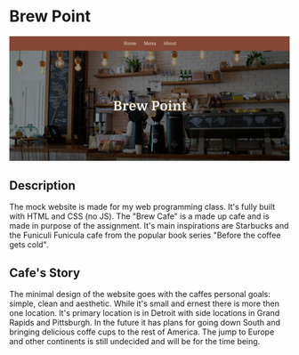 # Brew  Point

![Home page snapshot](./github-snapshot.png)

## Description
The mock website is made for my web programming class. It's fully built with HTML and CSS (no JS). The "Brew Cafe" is a made up cafe and is made in purpose of the assignment. It's main inspirations are Starbucks and the Funiculi Funicula cafe from the popular book series "Before the coffee gets cold".

## Cafe's Story
The minimal design of the website goes with the caffes personal goals: simple, clean and aesthetic. While it's small and ernest there is more then one location. It's primary location is in Detroit with side locations in Grand Rapids and Pittsburgh. In the future it has plans for going down South and bringing delicious coffe cups to the rest of America. The jump to Europe and other continents is still undecided and will be for the time being.